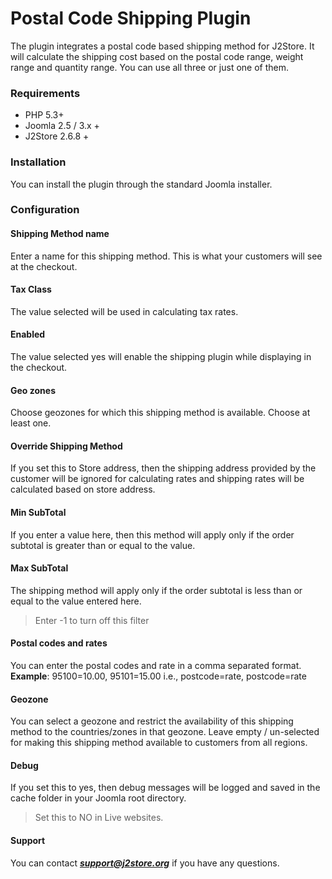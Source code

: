 # Postal Code Shipping Plugin

The plugin integrates a postal code based shipping method for J2Store. It will calculate the shipping cost based on the postal code range, weight range and quantity range. You can use all three or just one of them.

### Requirements 
* PHP 5.3+ 
* Joomla 2.5 / 3.x + 
* J2Store 2.6.8 + 

### Installation 

You can install the plugin through the standard Joomla installer. 

### Configuration 

#### Shipping Method name
Enter a name for this shipping method. This is what your customers will see at the checkout.

#### Tax Class 
The value selected will be used in calculating tax rates.

#### Enabled
The value  selected  yes will enable the shipping plugin while displaying in the checkout.

#### Geo zones
Choose geozones for which this shipping method is available. Choose at least one.

#### Override Shipping Method
If you set this to Store address, then the shipping address provided by the customer will be ignored for calculating rates and shipping rates will be calculated based on store address.

#### Min SubTotal
If you enter a value here, then this method will apply only if the order subtotal is greater than or equal to the value.
	
#### Max SubTotal
The shipping method will apply only if the order subtotal is less than or equal to the value entered here. 
>Enter -1 to turn off this filter


#### Postal codes and rates
You can enter the postal codes and rate in a comma separated format. **Example**: 95100=10.00, 95101=15.00 i.e., postcode=rate, postcode=rate

#### Geozone
You can select a geozone and restrict the availability of this shipping method to the countries/zones in that geozone. Leave empty / un-selected for making this shipping method available to customers from all regions. 

#### Debug
If you set this to yes, then debug messages will be logged and saved in the cache folder in your Joomla root directory. 

>Set this to NO in Live websites. 

#### Support 
You can contact ***support@j2store.org*** if you have any questions. 